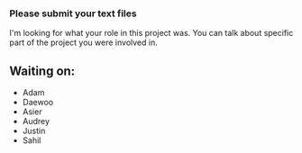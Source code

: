 ### Please submit your text files

I'm looking for what your role in this project was.  You can talk about specific part of the project you were involved in.

## Waiting on:

  * Adam
  * Daewoo
  * Asier
  * Audrey
  * Justin
  * Sahil
